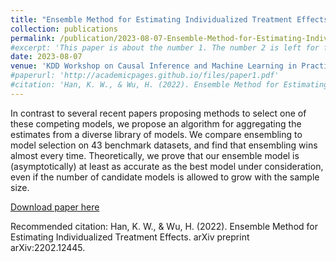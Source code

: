```yaml
---
title: "Ensemble Method for Estimating Individualized Treatment Effects"
collection: publications
permalink: /publication/2023-08-07-Ensemble-Method-for-Estimating-Individualized-Treatment-Effects
#excerpt: 'This paper is about the number 1. The number 2 is left for future work.'
date: 2023-08-07
venue: 'KDD Workshop on Causal Inference and Machine Learning in Practice, 2023'
#paperurl: 'http://academicpages.github.io/files/paper1.pdf'
#citation: 'Han, K. W., & Wu, H. (2022). Ensemble Method for Estimating Individualized Treatment Effects. arXiv preprint arXiv:2202.12445.'
---
```

In contrast to several recent papers proposing methods to select one of these competing models, we propose an algorithm for aggregating the estimates from a diverse library of models. We compare ensembling to model selection on 43 benchmark datasets, and find that ensembling wins almost every time. Theoretically, we prove that our ensemble model is (asymptotically) at least as accurate as the best model under consideration, even if the number of candidate models is allowed to grow with the sample size.

[Download paper here](http://kevinwhan.github.io/files/paper-ensemble.pdf)

Recommended citation: Han, K. W., & Wu, H. (2022). Ensemble Method for Estimating Individualized Treatment Effects. arXiv preprint arXiv:2202.12445.